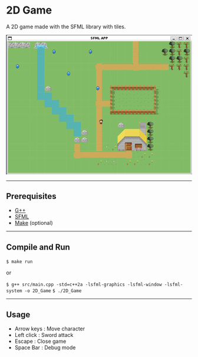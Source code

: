 # 2D Game

A 2D game made with the SFML library with tiles.

![01/01/2022](2D_Game_01-22.png)

***

## Prerequisites

- [G++](https://gcc.gnu.org/)
- [SFML](https://www.sfml-dev.org/index.php)
- [Make](https://www.gnu.org/software/make/) (optional)

***

## Compile and Run

``$ make run``

or

``$ g++ src/main.cpp -std=c++2a -lsfml-graphics -lsfml-window -lsfml-system -o 2D_Game``
``$ ./2D_Game``

***

## Usage

- Arrow keys : Move character
- Left click : Sword attack
- Escape : Close game
- Space Bar : Debug mode
